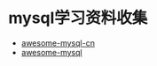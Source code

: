 # mysql学习资料收集
* [awesome-mysql-cn](https://github.com/jobbole/awesome-mysql-cn)
* [awesome-mysql](https://github.com/shlomi-noach/awesome-mysql)